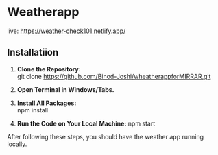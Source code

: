 
# Weatherapp

live:
https://weather-check101.netlify.app/     



## Installatiion

1. **Clone the Repository:**   
    git clone https://github.com/Binod-Joshi/wheatherappforMIRRAR.git   

2. **Open Terminal in Windows/Tabs.**   

3. **Install All Packages:**   
    npm install  
   
5. **Run the Code on Your Local Machine:**
    npm start  

After following these steps, you should have the weather app running locally.